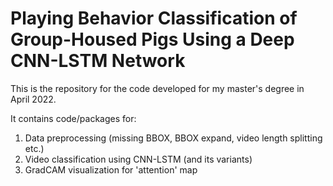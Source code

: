 # Playing Behavior Classification of Group-Housed Pigs Using a Deep CNN-LSTM Network
This is the repository for the code developed for my master's degree in April 2022.

It contains code/packages for:
1. Data preprocessing (missing BBOX, BBOX expand, video length splitting etc.)
2. Video classification using CNN-LSTM (and its variants)
3. GradCAM visualization for 'attention' map
